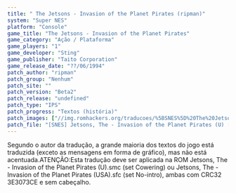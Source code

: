 ```yaml
---
title: " The Jetsons - Invasion of the Planet Pirates (ripman)"
system: "Super NES"
platform: "Console"
game_title: "The Jetsons - Invasion of the Planet Pirates"
game_category: "Ação / Plataforma"
game_players: "1"
game_developer: "Sting"
game_publisher: "Taito Corporation"
game_release_date: "??/06/1994"
patch_author: "ripman"
patch_group: "Nenhum"
patch_site: ""
patch_version: "Beta2"
patch_release: "undefined"
patch_type: "IPS"
patch_progress: "Textos (história)"
patch_images: ["//img.romhackers.org/traducoes/%5BSNES%5D%20The%20Jetsons%20-%20Invasion%20of%20the%20Planet%20Pirates%20-%20ripman%20-%201.png","//img.romhackers.org/traducoes/%5BSNES%5D%20The%20Jetsons%20-%20Invasion%20of%20the%20Planet%20Pirates%20-%20ripman%20-%202.png","//img.romhackers.org/traducoes/%5BSNES%5D%20The%20Jetsons%20-%20Invasion%20of%20the%20Planet%20Pirates%20-%20ripman%20-%203.png"]
patch_file: "[SNES] Jetsons, The - Invasion of the Planet Pirates (U) [T-BR] [T-ripman G-Nenhum] [V-Beta2 A-2018].7z"
---
```

Segundo o autor da tradução, a grande maioria dos textos do jogo está traduzida (exceto as mensagens em forma de gráfico), mas não está acentuada.ATENÇÃO:Esta tradução deve ser aplicada na ROM Jetsons, The - Invasion of the Planet Pirates (U).smc (set Cowering) ou Jetsons, The - Invasion of the Planet Pirates (USA).sfc (set No-intro), ambas com CRC32 3E3073CE e sem cabeçalho.